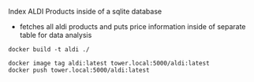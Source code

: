 Index ALDI Products inside of a sqlite database

- fetches all aldi products and puts price information inside of separate table for data analysis

```
docker build -t aldi ./

docker image tag aldi:latest tower.local:5000/aldi:latest
docker push tower.local:5000/aldi:latest 

```